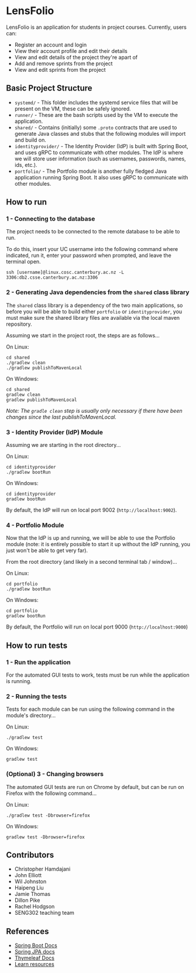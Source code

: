 # LensFolio

LensFolio is an application for students in project courses. Currently, users can:
- Register an account and login
- View their account profile and edit their details
- View and edit details of the project they're apart of
- Add and remove sprints from the project
- View and edit sprints from the project


## Basic Project Structure

- `systemd/` - This folder includes the systemd service files that will be present on the VM, these can be safely ignored.
- `runner/` - These are the bash scripts used by the VM to execute the application.
- `shared/` - Contains (initially) some `.proto` contracts that are used to generate Java classes and stubs that the following modules will import and build on.
- `identityprovider/` - The Identity Provider (IdP) is built with Spring Boot, and uses gRPC to communicate with other modules. The IdP is where we will store user information (such as usernames, passwords, names, ids, etc.).
- `portfolio/` - The Portfolio module is another fully fledged Java application running Spring Boot. It also uses gRPC to communicate with other modules.


## How to run

### 1 - Connecting to the database
The project needs to be connected to the remote database to be able to run. 

To do this, insert your UC username into the following command where indicated, run it, enter your password when prompted, and leave the terminal open.
```
ssh [username]@linux.cosc.canterbury.ac.nz -L 3306:db2.csse.canterbury.ac.nz:3306
```

### 2 - Generating Java dependencies from the `shared` class library
The `shared` class library is a dependency of the two main applications, so before you will be able to build either `portfolio` or `identityprovider`, you must make sure the shared library files are available via the local maven repository.

Assuming we start in the project root, the steps are as follows...

On Linux: 
```
cd shared
./gradlew clean
./gradlew publishToMavenLocal
```

On Windows:
```
cd shared
gradlew clean
gradlew publishToMavenLocal
```

*Note: The `gradle clean` step is usually only necessary if there have been changes since the last publishToMavenLocal.*

### 3 - Identity Provider (IdP) Module
Assuming we are starting in the root directory...

On Linux:
```
cd identityprovider
./gradlew bootRun
```

On Windows:
```
cd identityprovider
gradlew bootRun
```

By default, the IdP will run on local port 9002 (`http://localhost:9002`).

### 4 - Portfolio Module
Now that the IdP is up and running, we will be able to use the Portfolio module (note: it is entirely possible to start it up without the IdP running, you just won't be able to get very far).

From the root directory (and likely in a second terminal tab / window)...

On Linux:
```
cd portfolio
./gradlew bootRun
```

On Windows:
```
cd portfolio
gradlew bootRun
```

By default, the Portfolio will run on local port 9000 (`http://localhost:9000`)

## How to run tests

### 1 - Run the application
For the automated GUI tests to work, tests must be run while the application is running.

### 2 - Running the tests
Tests for each module can be run using the following command in the module's directory...

On Linux:
```
./gradlew test
```

On Windows:
```
gradlew test
```

### (Optional) 3 - Changing browsers
The automated GUI tests are run on Chrome by default, but can be run on Firefox with the following command... 

On Linux:
```
./gradlew test -Dbrowser=firefox
```

On Windows:
```
gradlew test -Dbrowser=firefox
```

## Contributors
- Christopher Hamdajani
- John Elliott
- Wil Johnston
- Haipeng Liu
- Jamie Thomas
- Dillon Pike
- Rachel Hodgson
- SENG302 teaching team

## References

- [Spring Boot Docs](https://docs.spring.io/spring-boot/docs/current/reference/htmlsingle/)
- [Spring JPA docs](https://docs.spring.io/spring-data/jpa/docs/current/reference/html/)
- [Thymeleaf Docs](https://www.thymeleaf.org/documentation.html)
- [Learn resources](https://learn.canterbury.ac.nz/course/view.php?id=13269&section=9)
